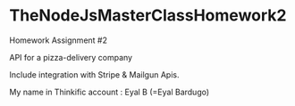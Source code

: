 # TheNodeJsMasterClassHomework2

Homework Assignment #2

API for a pizza-delivery company

Include integration with Stripe & Mailgun Apis.

My name in Thinkific account : Eyal B (=Eyal Bardugo)
